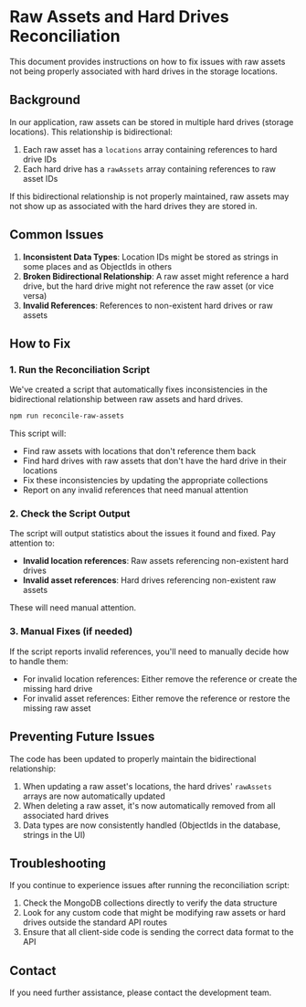 # Raw Assets and Hard Drives Reconciliation

This document provides instructions on how to fix issues with raw assets not being properly associated with hard drives in the storage locations.

## Background

In our application, raw assets can be stored in multiple hard drives (storage locations). This relationship is bidirectional:

1. Each raw asset has a `locations` array containing references to hard drive IDs
2. Each hard drive has a `rawAssets` array containing references to raw asset IDs

If this bidirectional relationship is not properly maintained, raw assets may not show up as associated with the hard drives they are stored in.

## Common Issues

1. **Inconsistent Data Types**: Location IDs might be stored as strings in some places and as ObjectIds in others
2. **Broken Bidirectional Relationship**: A raw asset might reference a hard drive, but the hard drive might not reference the raw asset (or vice versa)
3. **Invalid References**: References to non-existent hard drives or raw assets

## How to Fix

### 1. Run the Reconciliation Script

We've created a script that automatically fixes inconsistencies in the bidirectional relationship between raw assets and hard drives.

```bash
npm run reconcile-raw-assets
```

This script will:

- Find raw assets with locations that don't reference them back
- Find hard drives with raw assets that don't have the hard drive in their locations
- Fix these inconsistencies by updating the appropriate collections
- Report on any invalid references that need manual attention

### 2. Check the Script Output

The script will output statistics about the issues it found and fixed. Pay attention to:

- **Invalid location references**: Raw assets referencing non-existent hard drives
- **Invalid asset references**: Hard drives referencing non-existent raw assets

These will need manual attention.

### 3. Manual Fixes (if needed)

If the script reports invalid references, you'll need to manually decide how to handle them:

- For invalid location references: Either remove the reference or create the missing hard drive
- For invalid asset references: Either remove the reference or restore the missing raw asset

## Preventing Future Issues

The code has been updated to properly maintain the bidirectional relationship:

1. When updating a raw asset's locations, the hard drives' `rawAssets` arrays are now automatically updated
2. When deleting a raw asset, it's now automatically removed from all associated hard drives
3. Data types are now consistently handled (ObjectIds in the database, strings in the UI)

## Troubleshooting

If you continue to experience issues after running the reconciliation script:

1. Check the MongoDB collections directly to verify the data structure
2. Look for any custom code that might be modifying raw assets or hard drives outside the standard API routes
3. Ensure that all client-side code is sending the correct data format to the API

## Contact

If you need further assistance, please contact the development team.

